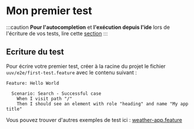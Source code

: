 # Mon premier test

:::caution
**Pour l'autocompletion** et **l'exécution depuis l'ide** lors de l'écriture de vos tests, lire cette [section](/docs/getting-started/configuration#ide-plugins)
:::

## Ecriture du test
Pour écrire votre premier test, créer à la racine du projet le fichier `uuv/e2e/first-test.feature` avec le contenu suivant :
```gherkin title='uuv/e2e/first-test.feature'
Feature: Hello World

  Scenario: Search - Successful case
    When I visit path "/"
    Then I should see an element with role "heading" and name "My app title"
```
Vous pouvez trouver d'autres exemples de test ici : [weather-app.feature](https://github.com/Orange-OpenSource/uuv/blob/main/example/weather-app.feature)

